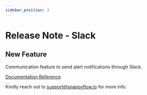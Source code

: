 ```yaml
---
sidebar_position: 3 
---
```

# Release Note - Slack
## New Feature

Communication feature to send alert notifications through Slack.

[Documentation Reference](/docs/sidebar-sf-selfhosted-turbo/Alerts_notifications/Notifications/Create_Notification_Channel/slack)

Kindly reach out to [support@snappyflow.io](mailto:support@snappyflow.io) for more info.
